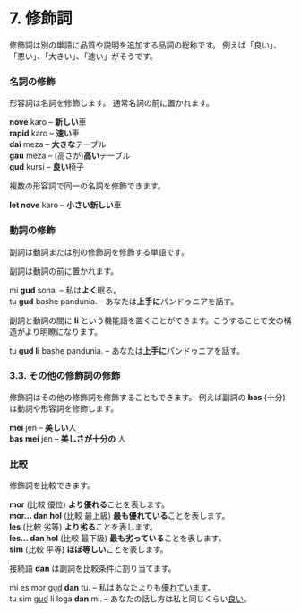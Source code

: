 
# 7. 修飾詞

修飾詞は別の単語に品質や説明を追加する品詞の総称です。
例えば「良い」、「悪い」、「大きい」、「速い」がそうです。

### 名詞の修飾

形容詞は名詞を修飾します。
通常名詞の前に置かれます。

**nove** karo
– **新しい**車  
**rapid** karo
– **速い**車  
**dai** meza
– **大きな**テーブル  
**gau** meza
– (高さが)**高い**テーブル  
**gud** kursi
– **良い**椅子

複数の形容詞で同一の名詞を修飾できます。

**let nove** karo
– **小さい新しい**車

### 動詞の修飾

副詞は動詞または別の修飾詞を修飾する単語です。

副詞は動詞の前に置かれます。

mi **gud** sona.
– 私は**よく**眠る。  
tu **gud** bashe pandunia.
– あなたは**上手に**パンドゥニアを話す。

副詞と動詞の間に **li** という機能語を置くことができます。こうすることで文の構造がより明瞭になります。

tu **gud li** bashe pandunia.
– あなたは**上手に**パンドゥニアを話す。

### 3.3. その他の修飾詞の修飾

修飾詞はその他の修飾詞を修飾することもできます。
例えば副詞の
**bas**
(十分) は動詞や形容詞を修飾します。

**mei** jen
– **美しい**人  
**bas mei** jen
– **美しさが十分の** 人


### 比較

修飾詞を比較できます。

**mor**
(比較 優位) **より優れる**ことを表します。  
**mor... dan hol**
(比較 最上級) **最も優れている**ことを表します。  
**les**
(比較 劣等) **より劣る**ことを表します。  
**les... dan hol**
(比較 最下級) **最も劣っている**ことを表します。  
**sim**
(比較 平等) **ほぼ等しい**ことを表します。

接続語
**dan**
は副詞を比較条件に割り当てます。

mi es mor <u>gud</u> **dan** tu.
– 私はあなたよりも<u>優れています</u>。  
tu sim <u>gud</u> li loga **dan** mi.
– あなたの話し方は私と同じくらい<u>良い</u>。

